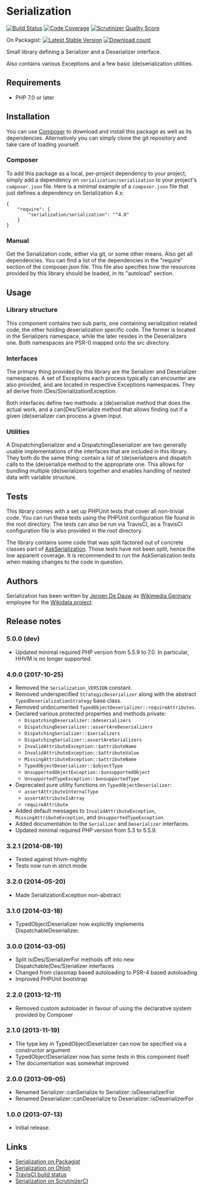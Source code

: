 # Serialization

[![Build Status](https://secure.travis-ci.org/wmde/Serialization.png?branch=master)](http://travis-ci.org/wmde/Serialization)
[![Code Coverage](https://scrutinizer-ci.com/g/wmde/Serialization/badges/coverage.png?s=c1db04f88f763f63dc0f0d8315cf9b8491fc81e6)](https://scrutinizer-ci.com/g/wmde/Serialization/)
[![Scrutinizer Quality Score](https://scrutinizer-ci.com/g/wmde/Serialization/badges/quality-score.png?s=d25b9d7cbc4a737817ebf072d2e4b55b0bd8b662)](https://scrutinizer-ci.com/g/wmde/Serialization/)

On Packagist:
[![Latest Stable Version](https://poser.pugx.org/serialization/serialization/version.png)](https://packagist.org/packages/serialization/serialization)
[![Download count](https://poser.pugx.org/serialization/serialization/d/total.png)](https://packagist.org/packages/serialization/serialization)

Small library defining a Serializer and a Deserializer interface.

Also contains various Exceptions and a few basic (de)serialization utilities.

## Requirements

* PHP 7.0 or later

## Installation

You can use [Composer](http://getcomposer.org/) to download and install
this package as well as its dependencies. Alternatively you can simply clone
the git repository and take care of loading yourself.

### Composer

To add this package as a local, per-project dependency to your project, simply add a
dependency on `serialization/serialization` to your project's `composer.json` file.
Here is a minimal example of a `composer.json` file that just defines a dependency on
Serialization 4.x:

    {
        "require": {
            "serialization/serialization": "^4.0"
        }
    }

### Manual

Get the Serialization code, either via git, or some other means. Also get all dependencies.
You can find a list of the dependencies in the "require" section of the composer.json file.
This file also specifies how the resources provided by this library should be loaded, in
its "autoload" section.

## Usage

### Library structure

This component contains two sub parts, one containing serialization related code, the
other holding deserialization specific code. The former is located in the Serializers
namespace, while the later resides in the Deserializers one. Both namespaces are PSR-0
mapped onto the src directory.

### Interfaces

The primary thing provided by this library are the Serializer and Deserializer namespaces.
A set of Exceptions each process typically can encounter are also provided, and are located
in respective Exceptions namespaces. They all derive from (Des/S)erializationException.

Both interfaces define two methods: a (de)serialize method that does the actual work, and
a can(Des/S)erialize method that allows finding out if a given (de)serializer can process
a given input.

### Utilities

A DispatchingSerializer and a DispatchingDeserializer are two generally usable implementations
of the interfaces that are included in this library. They both do the same thing: contain a
list of (de)serializers and dispatch calls to the (de)serialize method to the appropriate one.
This allows for bundling multiple (de)serializers together and enables handling of nested
data with variable structure.

## Tests

This library comes with a set up PHPUnit tests that cover all non-trivial code. You can run these
tests using the PHPUnit configuration file found in the root directory. The tests can also be run
via TravisCI, as a TravisCI configuration file is also provided in the root directory.

The library contains some code that was split factored out of concrete classes part of
[AskSerialization](https://github.com/wmde/AskSerialization). Those tests have not been
split, hence the low apparent coverage. It is recommended to run the AskSerialization
tests when making changes to the code in question.

## Authors

Serialization has been written by [Jeroen De Dauw](https://www.mediawiki.org/wiki/User:Jeroen_De_Dauw)
as [Wikimedia Germany](https://wikimedia.de) employee for the [Wikidata project](https://wikidata.org/).

## Release notes

### 5.0.0 (dev)

* Updated minimal required PHP version from 5.5.9 to 7.0.
  In particular, HHVM is no longer supported.

### 4.0.0 (2017-10-25)

* Removed the `Serialization_VERSION` constant.
* Removed underspecified `StrategicDeserializer` along with the abstract
  `TypedDeserializationStrategy` base class.
* Removed undocumented `TypedObjectDeserializer::requireAttributes`.
* Declared various protected properties and methods private:
	* `DispatchingDeserializer::$deserializers`
	* `DispatchingDeserializer::assertAreDeserializers`
	* `DispatchingSerializer::$serializers`
	* `DispatchingSerializer::assertAreSerializers`
	* `InvalidAttributeException::$attributeName`
	* `InvalidAttributeException::$attributeValue`
	* `MissingAttributeException::$attributeName`
	* `TypedObjectDeserializer::$objectType`
	* `UnsupportedObjectException::$unsupportedObject`
	* `UnsupportedTypeException::$unsupportedType`
* Deprecated pure utility functions on `TypedObjectDeserializer`:
	* `assertAttributeInternalType`
	* `assertAttributeIsArray`
	* `requireAttribute`
* Added default messages to `InvalidAttributeException`, `MissingAttributeException`, and
  `UnsupportedTypeException`.
* Added documentation to the `Serializer` and `Deserializer` interfaces.
* Updated minimal required PHP version from 5.3 to 5.5.9.

### 3.2.1 (2014-08-19)

* Tested against hhvm-nightly
* Tests now run in strict mode

### 3.2.0 (2014-05-20)

* Made SerializationException non-abstract

### 3.1.0 (2014-03-18)

* TypedObjectDeserializer now explicitly implements DispatchableDeserializer.

### 3.0.0 (2014-03-05)

* Split is(Des/S)erializerFor methods off into new Dispatchable(Des/S)erializer interfaces
* Changed from classmap based autoloading to PSR-4 based autoloading
* Improved PHPUnit bootstrap

### 2.2.0 (2013-12-11)

* Removed custom autoloader in favour of using the declarative system provided by Composer

### 2.1.0 (2013-11-19)

* The type key in TypedObjectDeserializer can now be specified via a constructor argument
* TypedObjectDeserializer now has some tests in this component itself
* The documentation was somewhat improved

### 2.0.0 (2013-09-05)

* Renamed Serializer::canSerialize to Serializer::isDeserializerFor
* Renamed Deserializer::canDeserialize to Deserializer::isDeserializerFor

### 1.0.0 (2013-07-13)

* Initial release.

## Links

* [Serialization on Packagist](https://packagist.org/packages/serialization/serialization)
* [Serialization on Ohloh](https://www.ohloh.net/p/serialization-php)
* [TravisCI build status](https://travis-ci.org/wmde/Serialization)
* [Serialization on ScrutinizerCI](https://scrutinizer-ci.com/g/wmde/Serialization/)
